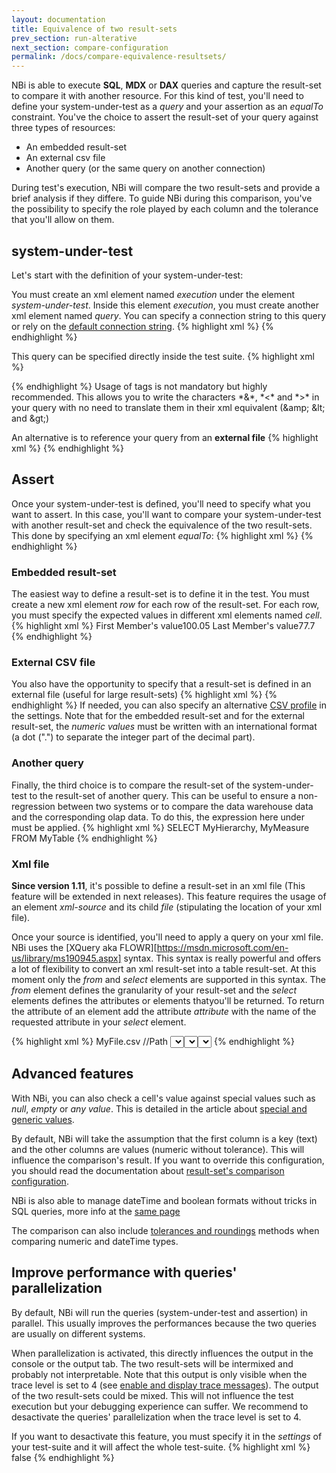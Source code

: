 ```yaml
---
layout: documentation
title: Equivalence of two result-sets
prev_section: run-alterative
next_section: compare-configuration
permalink: /docs/compare-equivalence-resultsets/
---
```


NBi is able to execute **SQL**, **MDX** or **DAX** queries and capture the result-set to compare it with another resource. For this kind of test, you'll need to define your system-under-test as a *query* and your assertion as an *equalTo* constraint. You've the choice to assert the result-set of your query against three types of resources:

* An embedded result-set
* An external csv file
* Another query (or the same query on another connection)

During test's execution, NBi will compare the two result-sets and provide a brief analysis if they differe. To guide NBi during this comparison, you've the possibility to specify the role played by each column and the tolerance that you'll allow on them.

## system-under-test

Let's start with the definition of your system-under-test:

You must create an xml element named *execution* under the element *system-under-test*. Inside this element *execution*, you must create another xml element named *query*. You can specify a connection string to this query or rely on the [default connection string](/docs/config-connection-strings).
{% highlight xml %}
<system-under-test>
  <execution>
    <query connectionString="..."/>
  </execution>
</system-under-test>
{% endhighlight %}

This query can be specified directly inside the test suite.
{% highlight xml %}
<query connectionString="...">
<![CDATA[
  SELECT
    {[Measure].[MyMeasure]} ON 0,
    {[MyDimension].[MyHierarchy].Members} ON 1
  FROM
    MyCube
]]>
</query>
{% endhighlight %}
Usage of tags <![CDATA[ and ]]> is not mandatory but highly recommended. This allows you to write the characters *&*, *<* and *>* in your query with no need to translate them in their xml equivalent (&amp;amp; &amp;lt; and &amp;gt;)

An alternative is to reference your query from an **external file**
{% highlight xml %}
<query file="C:\myFile.sql" connectionString="..."/>
{% endhighlight %}
## Assert
Once your system-under-test is defined, you'll need to specify what you want to assert. In this case, you'll want to compare your system-under-test with another result-set and check the equivalence of the two result-sets. This done by specifying an xml element _equalTo_:
{% highlight xml %}
<assert>
  <equalTo />
</assert>
{% endhighlight %}

### Embedded result-set

The easiest way to define a result-set is to define it in the test. You must create a new xml element *row* for each row of the result-set. For each row, you must specify the expected values in different xml elements named *cell*.
{% highlight xml %}
<equalTo>
  <resultSet>
    <row><cell>First Member's value</cell><cell>100.05</cell></row>
    <row><cell>Last Member's value</cell><cell>77.7</cell></row>
  </resultSet>
</equalTo>
{% endhighlight %}

### External CSV file

You also have the opportunity to specify that a result-set is defined in an external file (useful for large result-sets)
{% highlight xml %}
<equalTo>
  <resultSet file="C:\myResult.csv">
</equalTo>
{% endhighlight %}
If needed, you can also specify an alternative [CSV profile](/docs/config-profile-csv) in the settings. Note that for the embedded result-set and for the external result-set, the *numeric values* must be written with an international format (a dot (".") to separate the integer part of the decimal part).

### Another query

Finally, the third choice is to compare the result-set of the system-under-test to the result-set of another query. This can be useful to ensure a non-regression between two systems or to compare the data warehouse data and the corresponding olap data. To do this, the expression here under must be applied.
{% highlight xml %}
<equalTo>
  <query connectionString="...">
    SELECT MyHierarchy, MyMeasure FROM MyTable
  </query>
</equalTo>
{% endhighlight %}

### Xml file

**Since version 1.11**, it's possible to define a result-set in an xml file (This feature will be extended in next releases). This feature requires the usage of an element *xml-source* and its child *file* (stipulating the location of your xml file).

Once your source is identified, you'll need to apply a query on your xml file. NBi uses the [XQuery aka FLOWR][https://msdn.microsoft.com/en-us/library/ms190945.aspx] syntax. This syntax is really powerful and offers a lot of flexibility to convert an xml result-set into a table result-set. At this moment only the *from* and *select* elements are supported in this syntax. The *from* element defines the granularity of your result-set and the *select* elements defines the attributes or elements thatyou'll be returned. To return the attribute of an element add the attribute *attribute* with the name of the requested attribute in your *select* element.

{% highlight xml %}
<equalTo>
  <xml-source>
    <file>MyFile.csv</file>
    <xpath>
      <from>//Path</from>
      <select attribute="Id">//Path/Item<select>
      <select>//Path/Item/SubItem</select>
    </xpath>
  </xml-source>
</equalTo>
{% endhighlight %}

## Advanced features

With NBi, you can also check a cell's value against special values such as *null*, *empty* or *any value*. This is detailed in the article about [special and generic values](/docs/compare-special-generic-values/).

By default, NBi will take the assumption that the first column is a key (text) and the other columns are values (numeric without tolerance). This will influence the comparison's result. If you want to override this configuration, you should read the documentation about [result-set's comparison configuration](/docs/compare-configuration/).

NBi is also able to manage dateTime and boolean formats without tricks in SQL queries, more info at the [same page](/docs/compare-configuration/)

The comparison can also include [tolerances and roundings](/docs/compare-tolerances-roundings/) methods when comparing numeric and dateTime types.

## Improve performance with queries' parallelization

By default, NBi will run the queries (system-under-test and assertion) in parallel. This usually improves the performances because the two queries are usually on different systems.

When parallelization is activated, this directly influences the output in the console or the output tab. The two result-sets will be intermixed and probably not interpretable. Note that this output is only visible when the trace level is set to 4 (see [enable and display trace messages](/docs/config-traces-debugging/)). The output of the two result-sets could be mixed. This will not influence the test execution but your debugging experience can suffer. We recommend to desactivate the queries' parallelization when the trace level is set to 4.

If you want to desactivate this feature, you must specify it in the _settings_ of your test-suite and it will affect the whole test-suite.
{% highlight xml %}
<settings>
    <parallelize-queries>false</parallelize-queries>
</settings>
{% endhighlight %}
